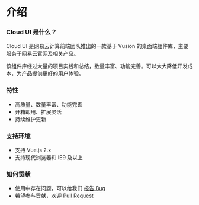 # 介绍

### Cloud UI 是什么？

Cloud UI 是网易云计算前端团队推出的一款基于 Vusion 的桌面端组件库，主要服务于网易云官网及相关产品。

该组件库经过大量的项目实践和总结，数量丰富、功能完善。可以大大降低开发成本，为产品提供更好的用户体验。

### 特性

- 高质量、数量丰富、功能完善
- 开箱即用、扩展灵活
- 持续维护更新

### 支持环境

- 支持 Vue.js 2.x
- 支持现代浏览器和 IE9 及以上

### 如何贡献

- 使用中存在问题，可以给我们 [报告 Bug](https://github.com/vusion/vusion-ui/issues)
- 希望参与贡献，欢迎 [Pull Request](https://github.com/vusion/vusion-ui/pulls)

